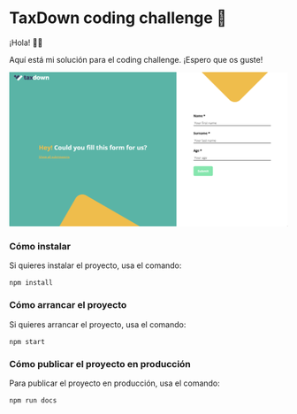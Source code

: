 # TaxDown coding challenge 🚀

¡Hola! 👋🏻

Aquí está mi solución para el coding challenge. ¡Espero que os guste!

![Alt text](src/assets/images/preview.png 'Title')

### Cómo instalar

Si quieres instalar el proyecto, usa el comando:

```
npm install
```

### Cómo arrancar el proyecto

Si quieres arrancar el proyecto, usa el comando:

```
npm start
```

### Cómo publicar el proyecto en producción

Para publicar el proyecto en producción, usa el comando:

```
npm run docs
```
